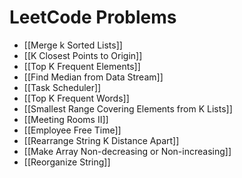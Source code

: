 # LeetCode Problems
- [[Merge k Sorted Lists]]
- [[K Closest Points to Origin]]
- [[Top K Frequent Elements]]
- [[Find Median from Data Stream]]
- [[Task Scheduler]]
- [[Top K Frequent Words]]
- [[Smallest Range Covering Elements from K Lists]]
- [[Meeting Rooms II]]
- [[Employee Free Time]]
- [[Rearrange String K Distance Apart]]
- [[Make Array Non-decreasing or Non-increasing]]
- [[Reorganize String]]
